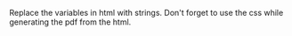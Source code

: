 Replace the variables in html with strings. Don't forget to use the css while generating the pdf from the html.
